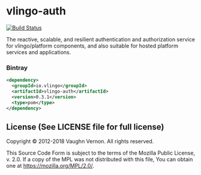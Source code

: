 # vlingo-auth

[![Build Status](https://travis-ci.org/vlingo/vlingo-auth.svg?branch=master)](https://travis-ci.org/vlingo/vlingo-auth)

The reactive, scalable, and resilient authentication and authorization service for vlingo/platform components, and also suitable for hosted platform services and applications.

### Bintray
```xml
<dependency>
  <groupId>io.vlingo</groupId>
  <artifactId>vlingo-auth</artifactId>
  <version>0.3.1</version>
  <type>pom</type>
</dependency>
```

License (See LICENSE file for full license)
-------------------------------------------
Copyright © 2012-2018 Vaughn Vernon. All rights reserved.

This Source Code Form is subject to the terms of the
Mozilla Public License, v. 2.0. If a copy of the MPL
was not distributed with this file, You can obtain
one at https://mozilla.org/MPL/2.0/.